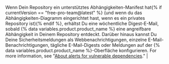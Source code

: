 Wenn Dein Repository ein unterstütztes Abhängigkeiten-Manifest hat{% if currentVersion == "free-pro-team@latest" %} (und wenn du das Abhängigkeiten-Diagramm eingerichtet hast, wenn es ein privates Repository ist){% endif %}, erhältst Du eine wöchentliche Digest-E-Mail, sobald {% data variables.product.product_name %} eine angreifbare Abhängigkeit in Deinem Repository entdeckt. Darüber hinaus kannst Du Deine Sicherheitsmeldungen als Webbenachrichtigungen, einzelne E-Mail-Benachrichtigungen, tägliche E-Mail-Digests oder Meldungen auf der {% data variables.product.product_name %}-Oberfläche konfigurieren. For more information, see "[About alerts for vulnerable dependencies](/github/managing-security-vulnerabilities/about-alerts-for-vulnerable-dependencies)." |
